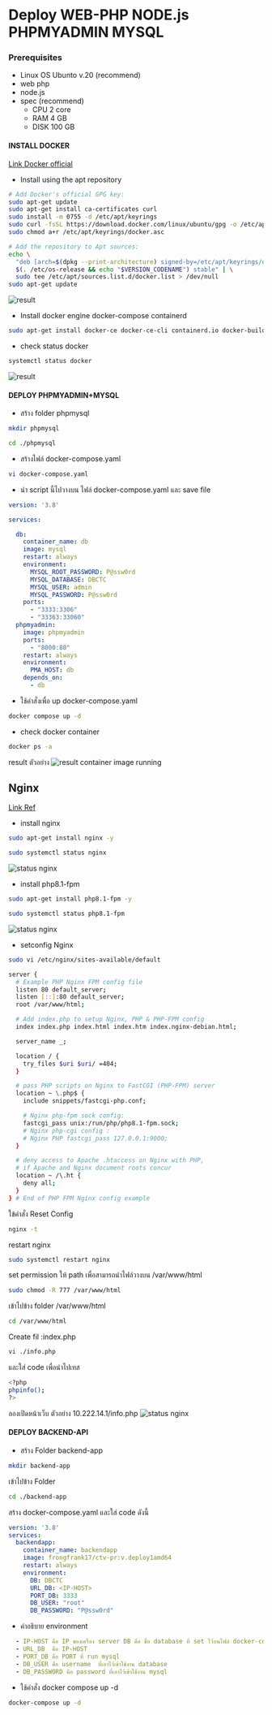 # Deploy WEB-PHP NODE.js PHPMYADMIN MYSQL
### Prerequisites
 - Linux OS Ubunto v.20 (recommend)
 - web php 
 - node.js 
 - spec (recommend)
   - CPU 2 core 
   - RAM 4 GB
   - DISK 100 GB
#### INSTALL DOCKER
[Link Docker official ](https://docs.docker.com/engine/install/ubuntu/)

- Install using the apt repository
```bash
# Add Docker's official GPG key:
sudo apt-get update
sudo apt-get install ca-certificates curl
sudo install -m 0755 -d /etc/apt/keyrings
sudo curl -fsSL https://download.docker.com/linux/ubuntu/gpg -o /etc/apt/keyrings/docker.asc
sudo chmod a+r /etc/apt/keyrings/docker.asc

# Add the repository to Apt sources:
echo \
  "deb [arch=$(dpkg --print-architecture) signed-by=/etc/apt/keyrings/docker.asc] https://download.docker.com/linux/ubuntu \
  $(. /etc/os-release && echo "$VERSION_CODENAME") stable" | \
  sudo tee /etc/apt/sources.list.d/docker.list > /dev/null
sudo apt-get update
```

![result](./images/Screenshot%202567-02-11%20at%2021.41.11.png)
-  Install  docker engine docker-compose containerd
```bash
sudo apt-get install docker-ce docker-ce-cli containerd.io docker-buildx-plugin docker-compose-plugin
```
- check status docker 
```bash
systemctl status docker
```
![result](./images/Screenshot%202567-02-11%20at%2021.47.11.png)
#### DEPLOY PHPMYADMIN+MYSQL
- สร้าง folder phpmysql
```bash
mkdir phpmysql 
```
```bash
cd ./phpmysql 
```
 - สร้างไฟล์ docker-compose.yaml
```bash
vi docker-compose.yaml
```
 - นำ script นี้ไปวางบน ไฟล์   docker-compose.yaml และ  save file 
```yaml
version: '3.8'

services:

  db:
    container_name: db
    image: mysql
    restart: always
    environment:
      MYSQL_ROOT_PASSWORD: P@ssw0rd
      MYSQL_DATABASE: DBCTC
      MYSQL_USER: admin
      MYSQL_PASSWORD: P@ssw0rd
    ports:
      - "3333:3306"
      - "33363:33060"
  phpmyadmin:
    image: phpmyadmin
    ports:
      - "8000:80"
    restart: always
    environment:
      PMA_HOST: db
    depends_on:
      - db
```
- ใช้คำสั่งเพื่อ up docker-compose.yaml
```bash
docker compose up -d 
```
 - check docker container 

```bash
docker ps -a 
```

result ตัวอย่าง
![result container image running](./images/Screenshot%202567-02-12%20at%2000.36.17.png)

Nginx
- 
[Link Ref ](https://www.theserverside.com/blog/Coffee-Talk-Java-News-Stories-and-Opinions/Nginx-PHP-FPM-config-example)
- install nginx
```bash
sudo apt-get install nginx -y
```
```bash
sudo systemctl status nginx
```
![status nginx](./images/Screenshot%202567-02-14%20at%2000.19.27.png)
- install php8.1-fpm
```bash
sudo apt-get install php8.1-fpm -y
```
```bash
sudo systemctl status php8.1-fpm
```
![status nginx](./images/Screenshot%202567-02-14%20at%2000.20.11.png)
 - setconfig Nginx
```bash
sudo vi /etc/nginx/sites-available/default
```
```bash
server {
  # Example PHP Nginx FPM config file
  listen 80 default_server;
  listen [::]:80 default_server;
  root /var/www/html;

  # Add index.php to setup Nginx, PHP & PHP-FPM config
  index index.php index.html index.htm index.nginx-debian.html;

  server_name _;

  location / {
    try_files $uri $uri/ =404;
  }

  # pass PHP scripts on Nginx to FastCGI (PHP-FPM) server
  location ~ \.php$ {
    include snippets/fastcgi-php.conf;

    # Nginx php-fpm sock config:
    fastcgi_pass unix:/run/php/php8.1-fpm.sock;
    # Nginx php-cgi config :
    # Nginx PHP fastcgi_pass 127.0.0.1:9000;
  }

  # deny access to Apache .htaccess on Nginx with PHP, 
  # if Apache and Nginx document roots concur
  location ~ /\.ht {
    deny all;
  }
} # End of PHP FPM Nginx config example
```
ใข้คำสั่ง Reset Config
```bash
nginx -t 
```
restart nginx
```bash
sudo systemctl restart nginx
```
set permission ให้ path เพื่อสามารถนำไฟล์วางบน /var/www/html
```bash
sudo chmod -R 777 /var/www/html
```
เข้าไปข้าง folder /var/www/html
```bash 
cd /var/www/html
```
Create fil :index.php
```bash
vi ./info.php
```
และใส่ code เพื่อนำไปเทส

```bash
<?php 
phpinfo(); 
?>
```

ลองเปิดหน้าเว็บ <IP-MECHINE> ตัวอย่าง 10.222.14.1/info.php
![status nginx](./images/Screenshot%202567-02-14%20at%2000.26.54.png)
#### DEPLOY BACKEND-API
- สร้าง Folder backend-app
```bash
mkdir backend-app
```
เข้าไปข้าง Folder 
```bash
cd ./backend-app
```
สร้าง docker-compose.yaml และใส่ code ดังนี้
```yaml
version: '3.8'
services:
  backendapp:
    container_name: backendapp
    image: frongfrank17/ctv-pr:v.deploy1amd64
    restart: always
    environment:
      DB: DBCTC
      URL_DB: <IP-HOST>
      PORT_DB: 3333
      DB_USER: "root"
      DB_PASSWORD: "P@ssw0rd"
```
- คำอธิบาย environment
```yaml
  - IP-HOST คือ IP ของเครื่อง server DB คือ ชื่อ database ที่ set ไว้บนไฟล์ docker-compose.yaml ของ phpmyadmin 
  - URL_DB  คือ IP-HOST 
  - PORT_DB คือ PORT ที่ run mysql
  - DB_USER คือ username  ที่เอาไว้เข้าใช้งาน database
  - DB_PASSWORD คือ password ที่เอาไว้เข้าใช้งาน mysql
```
- ใช้คำสั่ง docker compose up -d 

```bash
docker-compose up -d 
```
